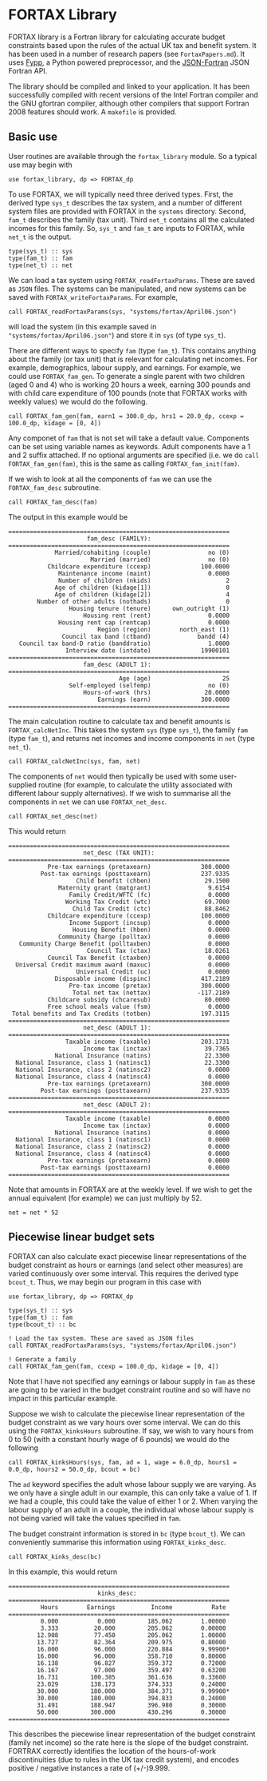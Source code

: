 # FORTAX Library

FORTAX library is a Fortran library for calculating accurate budget constraints based upon the rules of the actual UK tax and benefit system. It has been used in a number of research papers (see `FortaxPapers.md`). It uses [Fypp](https://github.com/aradi/fypp), a Python powered preprocessor, and the [JSON-Fortran](https://github.com/jacobwilliams/json-fortran) JSON Fortran API.

The library should be compiled and linked to your application. It has been successfully compiled with recent versions of the Intel Fortran compiler and the GNU gfortran compiler, although other compilers that support Fortran 2008 features should work. A `makefile` is provided.

## Basic use

User routines are available through the `fortax_library` module. So a typical use may begin with
```
use fortax_library, dp => FORTAX_dp
```
To use FORTAX, we will typically need three derived types. First, the derived type `sys_t` describes the tax system, and a number of different system files are provided with FORTAX in the `systems` directory. Second, `fam_t` describes the family (tax unit). Third `net_t` contains all the calculated incomes for this family. So, `sys_t` and `fam_t` are inputs to FORTAX, while `net_t` is the output.
```
type(sys_t) :: sys
type(fam_t) :: fam
type(net_t) :: net
```
We can load a tax system using `FORTAX_readFortaxParams`. These are saved as `JSON` files. The systems can be manipulated, and new systems can be saved with `FORTAX_writeFortaxParams`. For example,
```
call FORTAX_readFortaxParams(sys, "systems/fortax/April06.json")
```
will load the system (in this example saved in `"systems/fortax/April06.json"`) and store it in `sys` (of type `sys_t`).

There are different ways to specify `fam` (type `fam_t`). This contains anything about the family (or tax unit) that is relevant for calculating net incomes. For example, demographics, labour supply, and earnings. For example, we could use `FORTAX_fam_gen`. To generate a single parent with two children (aged 0 and 4) who is working 20 hours a week, earning 300 pounds and with child care expenditure of 100 pounds (note that FORTAX works with weekly values) we would do the following.
```
call FORTAX_fam_gen(fam, earn1 = 300.0_dp, hrs1 = 20.0_dp, ccexp = 100.0_dp, kidage = [0, 4])
```
Any componet of `fam` that is not set will take a default value. Components can be set using variable names as keywords. Adult components have a 1 and 2
suffix attached. If no optional arguments are specified (i.e. we do `call FORTAX_fam_gen(fam)`, this is the same as calling `FORTAX_fam_init(fam)`.

If we wish to look at all the components of `fam` we can use the `FORTAX_fam_desc` subroutine.
```
call FORTAX_fam_desc(fam)
```
The output in this example would be
```
==============================================================
                      fam_desc (FAMILY):                      
==============================================================
             Married/cohabiting (couple)                no (0)
                       Married (married)                no (0)
           Childcare expenditure (ccexp)              100.0000
              Maintenance income (maint)                0.0000
              Number of children (nkids)                     2
             Age of children (kidage[1])                     0
             Age of children (kidage[2])                     4
        Number of other adults (nothads)                     0
                 Housing tenure (tenure)      own_outright (1)
                     Housing rent (rent)                0.0000
              Housing rent cap (rentcap)                0.0000
                         Region (region)        north_east (1)
               Council tax band (ctband)             bandd (4)
   Council tax band-D ratio (banddratio)                1.0000
                Interview date (intdate)              19900101
==============================================================
                     fam_desc (ADULT 1):                      
==============================================================
                               Age (age)                    25
                 Self-employed (selfemp)                no (0)
                     Hours-of-work (hrs)               20.0000
                         Earnings (earn)              300.0000
==============================================================
```
The main calculation routine to calculate tax and benefit amounts is `FORTAX_calcNetInc`. This takes the system `sys` (type `sys_t`), the family `fam` (type `fam_t`), and returns net incomes and income components in `net` (type `net_t`).
```
call FORTAX_calcNetInc(sys, fam, net)
```
The components of `net` would then typically be used with some user-supplied routine (for example, to calculate the utility associated with different labour supply alternatives). If we wish to summarise all the components in `net` we can use `FORTAX_net_desc`.
```
call FORTAX_net_desc(net)
```
This would return
```
==============================================================
                     net_desc (TAX UNIT):                     
==============================================================
           Pre-tax earnings (pretaxearn)              300.0000
         Post-tax earnings (posttaxearn)              237.9335
                   Child benefit (chben)               29.1500
              Maternity grant (matgrant)                9.6154
                 Family Credit/WFTC (fc)                0.0000
                Working Tax Credit (wtc)               69.7000
                  Child Tax Credit (ctc)               88.8462
           Childcare expenditure (ccexp)              100.0000
                 Income Support (incsup)                0.0000
                  Housing Benefit (hben)                0.0000
              Community Charge (polltax)                0.0000
   Community Charge Benefit (polltaxben)                0.0000
                      Council Tax (ctax)               18.0261
           Council Tax Benefit (ctaxben)                0.0000
  Universal Credit maximum award (maxuc)                0.0000
                   Universal Credit (uc)                0.0000
             Disposable income (dispinc)              417.2189
                 Pre-tax income (pretax)              300.0000
                  Total net tax (nettax)             -117.2189
           Childcare subsidy (chcaresub)               80.0000
           Free school meals value (fsm)                0.0000
 Total benefits and Tax Credits (totben)              197.3115
==============================================================
                     net_desc (ADULT 1):                      
==============================================================
                Taxable income (taxable)              203.1731
                     Income tax (inctax)               39.7365
             National Insurance (natins)               22.3300
  National Insurance, class 1 (natinsc1)               22.3300
  National Insurance, class 2 (natinsc2)                0.0000
  National Insurance, class 4 (natinsc4)                0.0000
           Pre-tax earnings (pretaxearn)              300.0000
         Post-tax earnings (posttaxearn)              237.9335
==============================================================
                     net_desc (ADULT 2):                      
==============================================================
                Taxable income (taxable)                0.0000
                     Income tax (inctax)                0.0000
             National Insurance (natins)                0.0000
  National Insurance, class 1 (natinsc1)                0.0000
  National Insurance, class 2 (natinsc2)                0.0000
  National Insurance, class 4 (natinsc4)                0.0000
           Pre-tax earnings (pretaxearn)                0.0000
         Post-tax earnings (posttaxearn)                0.0000
==============================================================
```
Note that amounts in FORTAX are at the weekly level. If we wish to get the annual equivalent (for example) we can just multiply by 52.
```
net = net * 52
```

## Piecewise linear budget sets

FORTAX can also calculate exact piecewise linear representations of the budget constraint as hours or earnings (and select other measures) are varied continuously over some interval. This requires the derived type `bcout_t`. Thus, we may begin our program in this case with
```
use fortax_library, dp => FORTAX_dp

type(sys_t) :: sys
type(fam_t) :: fam
type(bcout_t) :: bc

! Load the tax system. These are saved as JSON files
call FORTAX_readFortaxParams(sys, "systems/fortax/April06.json")

! Generate a family
call FORTAX_fam_gen(fam, ccexp = 100.0_dp, kidage = [0, 4])
```
Note that I have not specified any earnings or labour supply in `fam` as these are going to be varied in the budget constraint routine and so will have no impact in this particular example.

Suppose we wish to calculate the piecewise linear representation of the budget constraint as we vary hours over some interval. We can do this using the `FORTAX_kinksHours` subroutine. If say, we wish to vary hours from 0 to 50 (with a constant hourly wage of 6 pounds) we would do the following
```
call FORTAX_kinksHours(sys, fam, ad = 1, wage = 6.0_dp, hours1 = 0.0_dp, hours2 = 50.0_dp, bcout = bc)
```
The `ad` keyword specifies the adult whose labour supply we are varying. As we only have a single adult in our example, this can only take a value of 1. If we had a couple, this could take the value of either 1 or 2. When varying the labour supply of an adult in a couple, the individual whose labour supply is not being varied will take the values specified in `fam`.

The budget constraint information is stored in `bc` (type `bcout_t`). We can conveniently summarise this information using `FORTAX_kinks_desc`.
```
call FORTAX_kinks_desc(bc)
```
In this example, this would return
```
==============================================================
                         kinks_desc:                          
==============================================================
         Hours        Earnings          Income           Rate
==============================================================
         0.000           0.000         185.062        1.00000
         3.333          20.000         205.062        0.00000
        12.908          77.450         205.062        1.00000
        13.727          82.364         209.975        0.80000
        16.000          96.000         220.884        9.99900*
        16.000          96.000         358.710        0.80000
        16.138          96.827         359.372        0.72000
        16.167          97.000         359.497        0.63200
        16.731         100.385         361.636        0.33600
        23.029         138.173         374.333        0.24000
        30.000         180.000         384.371        9.99900*
        30.000         180.000         394.833        0.24000
        31.491         188.947         396.980        0.30000
        50.000         300.000         430.296        0.30000
==============================================================
```
This describes the piecewise linear representation of the budget constraint (family net income) so the rate here is the slope of the budget constraint. FORTRAX correctly identifies the location of the hours-of-work discontinuities (due to rules in the UK tax credit system), and encodes positive / negative instances a rate of (+/-)9.999.
